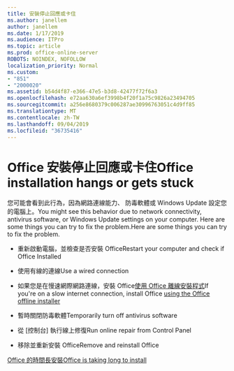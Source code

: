 ```yaml
---
title: 安裝停止回應或卡住
ms.author: janellem
author: janellem
ms.date: 1/17/2019
ms.audience: ITPro
ms.topic: article
ms.prod: office-online-server
ROBOTS: NOINDEX, NOFOLLOW
localization_priority: Normal
ms.custom:
- "851"
- "2000020"
ms.assetid: b54d4f87-e366-47e5-b3d8-42477f72f6a3
ms.openlocfilehash: e72aa630a6ef3998b4f20f1a75c9826a23494705
ms.sourcegitcommit: a256e8680379c006287ae30996763051c4d9ff85
ms.translationtype: MT
ms.contentlocale: zh-TW
ms.lasthandoff: 09/04/2019
ms.locfileid: "36735416"
---
```

# <a name="office-installation-hangs-or-gets-stuck"></a><span data-ttu-id="db8e6-102">Office 安裝停止回應或卡住</span><span class="sxs-lookup"><span data-stu-id="db8e6-102">Office installation hangs or gets stuck</span></span>

<span data-ttu-id="db8e6-103">您可能會看到此行為，因為網路連線能力、 防毒軟體或 Windows Update 設定您的電腦上。</span><span class="sxs-lookup"><span data-stu-id="db8e6-103">You might see this behavior due to network connectivity, antivirus software, or Windows Update settings on your computer.</span></span> <span data-ttu-id="db8e6-104">Here are some things you can try to fix the problem.</span><span class="sxs-lookup"><span data-stu-id="db8e6-104">Here are some things you can try to fix the problem.</span></span>
  
- <span data-ttu-id="db8e6-105">重新啟動電腦，並檢查是否安裝 Office</span><span class="sxs-lookup"><span data-stu-id="db8e6-105">Restart your computer and check if Office Installed</span></span>

- <span data-ttu-id="db8e6-106">使用有線的連線</span><span class="sxs-lookup"><span data-stu-id="db8e6-106">Use a wired connection</span></span>

- <span data-ttu-id="db8e6-107">如果您是在慢速網際網路連線，安裝 Office[使用 Office 離線安裝程式](https://support.office.com/article/f0a85fe7-118f-41cb-a791-d59cef96ad1c?wt.mc_id=Alchemy_ClientDIA)</span><span class="sxs-lookup"><span data-stu-id="db8e6-107">If you're on a slow internet connection, install Office [using the Office offline installer](https://support.office.com/article/f0a85fe7-118f-41cb-a791-d59cef96ad1c?wt.mc_id=Alchemy_ClientDIA)</span></span>

- <span data-ttu-id="db8e6-108">暫時關閉防毒軟體</span><span class="sxs-lookup"><span data-stu-id="db8e6-108">Temporarily turn off antivirus software</span></span>

- <span data-ttu-id="db8e6-109">從 [控制台] 執行線上修復</span><span class="sxs-lookup"><span data-stu-id="db8e6-109">Run online repair from Control Panel</span></span>

- <span data-ttu-id="db8e6-110">移除並重新安裝 Office</span><span class="sxs-lookup"><span data-stu-id="db8e6-110">Remove and reinstall Office</span></span>

[<span data-ttu-id="db8e6-111">Office 的時間長安裝</span><span class="sxs-lookup"><span data-stu-id="db8e6-111">Office is taking long to install</span></span>](https://support.office.com/article/0f09f357-3fef-42a6-b8aa-cef4c6c44bdf?wt.mc_id=Alchemy_ClientDIA)
  